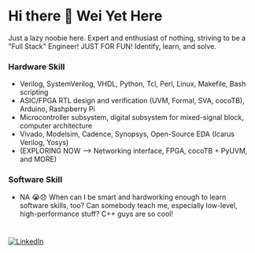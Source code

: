 # Hi there 👋 Wei Yet Here 

Just a lazy noobie here. Expert and enthusiast of nothing, striving to be a "Full Stack" Engineer! JUST FOR FUN! 
Identify, learn, and solve. 

### Hardware Skill
- Verilog, SystemVerilog, VHDL, Python, Tcl, Perl, Linux, Makefile, Bash scripting
- ASIC/FPGA RTL design and verification (UVM, Formal, SVA, cocoTB), Arduino, Rashpberry Pi
- Microcontroller subsystem, digital subsystem for mixed-signal block, computer architecture
- Vivado, Modelsim, Cadence, Synopsys, Open-Source EDA (Icarus Verilog, Yosys)
- (EXPLORING NOW --> Networking interface, FPGA, cocoTB + PyUVM, and MORE)

### Software Skill
- NA 😭😞
When can I be smart and hardworking enough to learn software skills, too? Can somebody teach me, especially low-level, high-performance stuff? C++ guys are so cool!

#
[![LinkedIn](https://img.shields.io/badge/linkedin-%230077B5.svg?style=for-the-badge&logo=linkedin&logoColor=white)](https://www.linkedin.com/in/wei-yet-ng-065485119/)
